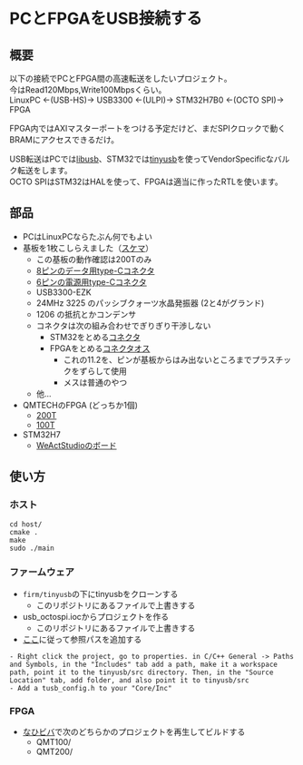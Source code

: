 # PCとFPGAをUSB接続する

## 概要
以下の接続でPCとFPGA間の高速転送をしたいプロジェクト。  
今はRead120Mbps,Write100Mbpsくらい。  
LinuxPC ←(USB-HS)→ USB3300 ←(ULPI)→ STM32H7B0 ←(OCTO SPI)→ FPGA

FPGA内ではAXIマスターポートをつける予定だけど、まだSPIクロックで動くBRAMにアクセスできるだけ。

USB転送はPCでは[libusb](https://github.com/libusb/libusb)、STM32では[tinyusb](https://github.com/hathach/tinyusb)を使ってVendorSpecificなバルク転送をします。  
OCTO SPIはSTM32はHALを使って、FPGAは適当に作ったRTLを使います。

## 部品
- PCはLinuxPCならたぶん何でもよい
- 基板を1枚こしらえました（[スケマ](https://github.com/tom01h/usb-ospi/blob/master/PCB/QMTECH/ospi.pdf)）
    - この基板の動作確認は200Tのみ
    - [8ピンのデータ用type-Cコネクタ](https://ja.aliexpress.com/item/1005004277420642.html)
    - [6ピンの電源用type-Cコネクタ](https://ja.aliexpress.com/item/1005004384274891.html)
    - USB3300-EZK
    - 24MHz 3225 のパッシブクォーツ水晶発振器 (2と4がグランド)
    - 1206 の抵抗とかコンデンサ
    - コネクタは次の組み合わせでぎりぎり干渉しない
        - STM32をとめる[コネクタ](https://ja.aliexpress.com/item/32892386779.html)
        - FPGAをとめる[コネクタオス](https://ja.aliexpress.com/item/1005004843759392.html)
            - これの11.2を、ピンが基板からはみ出ないところまでプラスチックをずらして使用
            - メスは普通のやつ
    - 他…
- QMTECHのFPGA (どっちか1個)
    - [200T](https://ja.aliexpress.com/item/1005002960622091.html)
    - [100T](https://ja.aliexpress.com/item/4000170003461.html)
- STM32H7
    - [WeActStudioのボード](https://ja.aliexpress.com/item/1005004466900940.html)
## 使い方
### ホスト
```
cd host/
cmake .
make
sudo ./main
```
### ファームウェア
- `firm/tinyusb`の下にtinyusbをクローンする
    - このリポジトリにあるファイルで上書きする
- usb_octospi.iocからプロジェクトを作る
    - このリポジトリにあるファイルで上書きする
- [ここ](https://github.com/hathach/tinyusb/discussions/633)に従って参照パスを追加する
```
- Right click the project, go to properties. in C/C++ General -> Paths and Symbols, in the "Includes" tab add a path, make it a workspace path, point it to the tinyusb/src directory. Then, in the "Source Location" tab, add folder, and also point it to tinyusb/src
- Add a tusb_config.h to your "Core/Inc"
```
### FPGA
- [なひビバ](https://github.com/tokuden/NahiViva)で次のどちらかのプロジェクトを再生してビルドする
    - QMT100/
    - QMT200/
